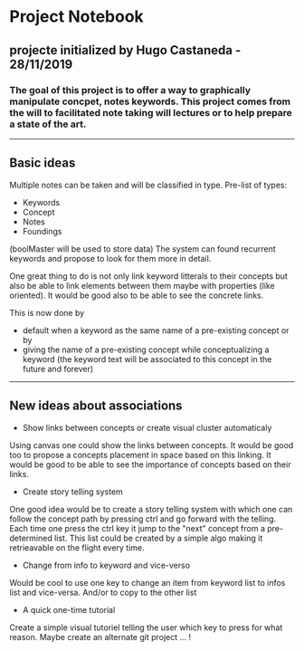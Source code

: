 # Project Notebook
## projecte initialized by Hugo Castaneda - 28/11/2019
### The goal of this project is to offer a way to graphically manipulate concpet, notes keywords. This project comes from the will to facilitated note taking will lectures or to help prepare a state of the art.

---
## Basic ideas
Multiple notes can be taken and will be classified in type.
Pre-list of types:
 * Keywords
 * Concept
 * Notes
 * Foundings

(boolMaster will be used to store data)
The system can found recurrent keywords and propose to look for them more in detail.

One great thing to do is not only link keyword litterals to their concepts but also be able to link elements between them maybe with properties (like oriented). It would be good also to be able to see the concrete links.

This is now done by 
 * default when a keyword as the same name of a pre-existing concept or by
 * giving the name of a pre-existing concept while conceptualizing a keyword (the keyword text will be associated to this concept in the future and forever)

---
## New ideas about associations
 * Show links between concepts or create visual cluster automaticaly

Using canvas one could show the links between concepts. It would be good too to propose a concepts placement in space based on this linking. It would be good to be able to see the importance of concepts based on their links.

 * Create story telling system

One good idea would be to create a story telling system with which one can follow the concept path by pressing ctrl and go forward with the telling. Each time one press the ctrl key it jump to the "next" concept from a pre-determined list. This list could be created by a simple algo making it retrieavable on the flight every time.

 * Change from info to keyword and vice-verso

Would be cool to use one key to change an item from keyword list to infos list and vice-versa. And/or to copy to the other list

 * A quick one-time tutorial

Create a simple visual tutoriel telling the user which key to press for what reason. Maybe create an alternate git project ... !
